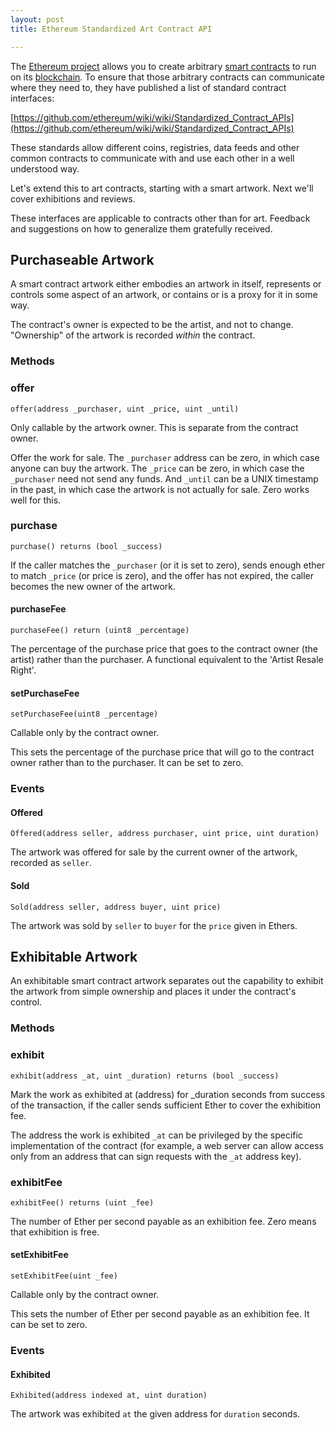 ```yaml
---
layout: post
title: Ethereum Standardized Art Contract API

---
```

The [Ethereum project](https://ethereum.org/) allows you to create arbitrary [smart contracts](http://szabo.best.vwh.net/smart_contracts_idea.html) to run on its [blockchain](https://en.wikipedia.org/wiki/Block_chain_(database)). To ensure that those arbitrary contracts can communicate where they need to, they have published a list of standard contract interfaces:

[https://github.com/ethereum/wiki/wiki/Standardized_Contract_APIs](https://github.com/ethereum/wiki/wiki/Standardized_Contract_APIs)

These standards allow different coins, registries, data feeds and other common contracts to communicate with and use each other in a well understood way.

Let's extend this to art contracts, starting with a smart artwork. Next we'll cover exhibitions and reviews.

These interfaces are applicable to contracts other than for art. Feedback and suggestions on how to generalize them gratefully received.

## Purchaseable Artwork

A smart contract artwork either embodies an artwork in itself, represents or controls some aspect of an artwork, or contains or is a proxy for it in some way.

The contract's owner is expected to be the artist, and not to change. "Ownership" of the artwork is recorded *within* the contract.

### Methods

### offer
    offer(address _purchaser, uint _price, uint _until)
Only callable by the artwork owner. This is separate from the contract owner.

Offer the work for sale. The `_purchaser` address can be zero, in which case anyone can buy the artwork. The `_price` can be zero, in which case the `_purchaser` need not send any funds. And `_until` can be a UNIX timestamp in the past, in which case the artwork is not actually for sale. Zero works well for this.

### purchase
    purchase() returns (bool _success)
If the caller matches the `_purchaser` (or it is set to zero), sends enough ether to match `_price` (or price is zero), and the offer has not expired, the caller becomes the new owner of the artwork.

#### purchaseFee
    purchaseFee() return (uint8 _percentage)
The percentage of the purchase price that goes to the contract owner (the artist) rather than the purchaser. A functional equivalent to the 'Artist Resale Right'.

#### setPurchaseFee
    setPurchaseFee(uint8 _percentage)
Callable only by the contract owner.

This sets the percentage of the purchase price that will go to the contract owner rather than to the purchaser. It can be set to zero.

### Events

#### Offered
    Offered(address seller, address purchaser, uint price, uint duration)
The artwork was offered for sale by the current owner of the artwork, recorded as `seller`.

#### Sold
    Sold(address seller, address buyer, uint price)
The artwork was sold by `seller` to `buyer` for the `price` given in Ethers.

## Exhibitable Artwork

An exhibitable smart contract artwork separates out the capability to exhibit the artwork from simple ownership and places it under the contract's control.

### Methods

### exhibit
    exhibit(address _at, uint _duration) returns (bool _success)
Mark the work as exhibited at (address) for _duration seconds from success of the transaction, if the caller sends sufficient Ether to cover the exhibition fee.

The address the work is exhibited `_at` can be privileged by the specific implementation of the contract (for example, a web server can allow access only from an address that can sign requests with the `_at` address key).

### exhibitFee
    exhibitFee() returns (uint _fee)
The number of Ether per second payable as an exhibition fee. Zero means that exhibition is free.

#### setExhibitFee
    setExhibitFee(uint _fee)
Callable only by the contract owner.

This sets the number of Ether per second payable as an exhibition fee. It can be set to zero.

### Events

#### Exhibited
    Exhibited(address indexed at, uint duration)
The artwork was exhibited `at` the given address for `duration` seconds.
